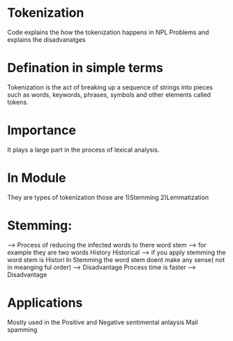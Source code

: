 # Tokenization
Code explains the  how the tokenization happens in NPL Problems and explains the disadvanatges

# Defination in simple terms
Tokenization is the act of breaking up a sequence of strings into pieces such as words, keywords, phrases, symbols and other elements called tokens.

# Importance
It plays a large part in the process of lexical analysis.

# In Module
They are types of tokenization those are
1)Stemming
2)Lemmatization


# Stemming:
--> Process of reducing the infected words to there word stem 
  --> for example they are two words
  History
  Historical
      --> if you apply stemming the word stem is Histori
      In Stemming the word stem doent make any sense( not in meanging ful order) --> Disadvantage
      Process time is faster --> Disadvantage
   
 # Applications
 
 Mostly used in the Positive and Negative sentimental anlaysis
 Mail spamming
      
